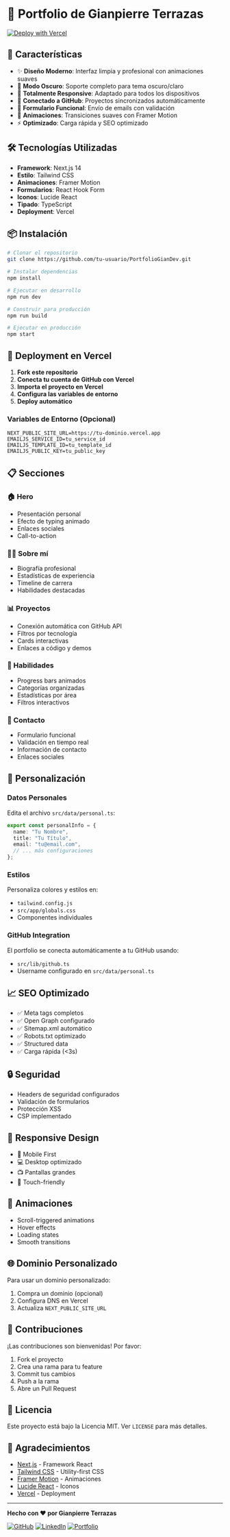 # 🚀 Portfolio de Gianpierre Terrazas

[![Deploy with Vercel](https://vercel.com/button)](https://vercel.com/new/clone?repository-url=https://github.com/tu-usuario/PortfolioGianDev)

## 🌟 Características

- ✨ **Diseño Moderno**: Interfaz limpia y profesional con animaciones suaves
- 🌙 **Modo Oscuro**: Soporte completo para tema oscuro/claro
- 📱 **Totalmente Responsive**: Adaptado para todos los dispositivos
- 🎯 **Conectado a GitHub**: Proyectos sincronizados automáticamente
- 📧 **Formulario Funcional**: Envío de emails con validación
- 🎨 **Animaciones**: Transiciones suaves con Framer Motion
- ⚡ **Optimizado**: Carga rápida y SEO optimizado

## 🛠️ Tecnologías Utilizadas

- **Framework**: Next.js 14
- **Estilo**: Tailwind CSS
- **Animaciones**: Framer Motion
- **Formularios**: React Hook Form
- **Iconos**: Lucide React
- **Tipado**: TypeScript
- **Deployment**: Vercel

## 📦 Instalación

```bash
# Clonar el repositorio
git clone https://github.com/tu-usuario/PortfolioGianDev.git

# Instalar dependencias
npm install

# Ejecutar en desarrollo
npm run dev

# Construir para producción
npm run build

# Ejecutar en producción
npm start
```

## 🚀 Deployment en Vercel

1. **Fork este repositorio**
2. **Conecta tu cuenta de GitHub con Vercel**
3. **Importa el proyecto en Vercel**
4. **Configura las variables de entorno**
5. **Deploy automático**

### Variables de Entorno (Opcional)

```env
NEXT_PUBLIC_SITE_URL=https://tu-dominio.vercel.app
EMAILJS_SERVICE_ID=tu_service_id
EMAILJS_TEMPLATE_ID=tu_template_id
EMAILJS_PUBLIC_KEY=tu_public_key
```

## 📋 Secciones

### 🏠 Hero
- Presentación personal
- Efecto de typing animado
- Enlaces sociales
- Call-to-action

### 👨‍💻 Sobre mí
- Biografía profesional
- Estadísticas de experiencia
- Timeline de carrera
- Habilidades destacadas

### 📊 Proyectos
- Conexión automática con GitHub API
- Filtros por tecnología
- Cards interactivas
- Enlaces a código y demos

### 💪 Habilidades
- Progress bars animados
- Categorías organizadas
- Estadísticas por área
- Filtros interactivos

### 📧 Contacto
- Formulario funcional
- Validación en tiempo real
- Información de contacto
- Enlaces sociales

## 🔧 Personalización

### Datos Personales
Edita el archivo `src/data/personal.ts`:

```typescript
export const personalInfo = {
  name: "Tu Nombre",
  title: "Tu Título",
  email: "tu@email.com",
  // ... más configuraciones
};
```

### Estilos
Personaliza colores y estilos en:
- `tailwind.config.js`
- `src/app/globals.css`
- Componentes individuales

### GitHub Integration
El portfolio se conecta automáticamente a tu GitHub usando:
- `src/lib/github.ts`
- Username configurado en `src/data/personal.ts`

## 📈 SEO Optimizado

- ✅ Meta tags completos
- ✅ Open Graph configurado
- ✅ Sitemap.xml automático
- ✅ Robots.txt optimizado
- ✅ Structured data
- ✅ Carga rápida (<3s)

## 🔒 Seguridad

- Headers de seguridad configurados
- Validación de formularios
- Protección XSS
- CSP implementado

## 📱 Responsive Design

- 📱 Mobile First
- 💻 Desktop optimizado
- 📺 Pantallas grandes
- 🎯 Touch-friendly

## 🎨 Animaciones

- Scroll-triggered animations
- Hover effects
- Loading states
- Smooth transitions

## 🌐 Dominio Personalizado

Para usar un dominio personalizado:

1. Compra un dominio (opcional)
2. Configura DNS en Vercel
3. Actualiza `NEXT_PUBLIC_SITE_URL`

## 🤝 Contribuciones

¡Las contribuciones son bienvenidas! Por favor:

1. Fork el proyecto
2. Crea una rama para tu feature
3. Commit tus cambios
4. Push a la rama
5. Abre un Pull Request

## 📄 Licencia

Este proyecto está bajo la Licencia MIT. Ver `LICENSE` para más detalles.

## 🙏 Agradecimientos

- [Next.js](https://nextjs.org/) - Framework React
- [Tailwind CSS](https://tailwindcss.com/) - Utility-first CSS
- [Framer Motion](https://www.framer.com/motion/) - Animaciones
- [Lucide React](https://lucide.dev/) - Iconos
- [Vercel](https://vercel.com/) - Deployment

---

**Hecho con ❤️ por Gianpierre Terrazas**

[![GitHub](https://img.shields.io/badge/GitHub-100000?style=for-the-badge&logo=github&logoColor=white)](https://github.com/Gianpierre-dev)
[![LinkedIn](https://img.shields.io/badge/LinkedIn-0077B5?style=for-the-badge&logo=linkedin&logoColor=white)](https://linkedin.com/in/tu-perfil)
[![Portfolio](https://img.shields.io/badge/Portfolio-000000?style=for-the-badge&logo=About.me&logoColor=white)](https://tu-portfolio.vercel.app)
